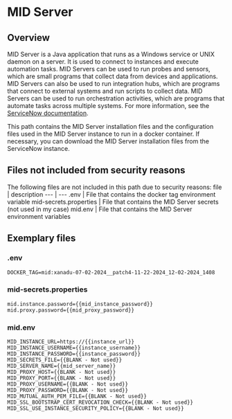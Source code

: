 # MID Server

## Overview

MID Server is a Java application that runs as a Windows service or UNIX daemon on a server. It is used to connect to instances and execute automation tasks. MID Servers can be used to run probes and sensors, which are small programs that collect data from devices and applications. MID Servers can also be used to run integration hubs, which are programs that connect to external systems and run scripts to collect data. MID Servers can be used to run orchestration activities, which are programs that automate tasks across multiple systems. For more information, see the [ServiceNow documentation](https://www.servicenow.com/docs/pt-BR/bundle/washingtondc-servicenow-platform/page/product/mid-server/concept/mid-server-landing.html).

This path contains the MID Server installation files and the configuration files used in the MID Server instance to run in a docker container. If necessary, you can download the MID Server installation files from the ServiceNow instance.

## Files not included from security reasons

The following files are not included in this path due to security reasons:
file | description
--- | ---
.env | File that contains the docker tag environment variable
mid-secrets.properties | File that contains the MID Server secrets (not used in my case)
mid.env | File that contains the MID Server environment variables


## Exemplary files

### .env

```env
DOCKER_TAG=mid:xanadu-07-02-2024__patch4-11-22-2024_12-02-2024_1408
```

### mid-secrets.properties

```properties
mid.instance.password={{mid_instance_password}}
mid.proxy.password={{mid_proxy_password}}
```

### mid.env

```env
MID_INSTANCE_URL=https://{{instance_url}}
MID_INSTANCE_USERNAME={{instance_username}}
MID_INSTANCE_PASSWORD={{instance_password}}
MID_SECRETS_FILE={{BLANK - Not used}}
MID_SERVER_NAME={{mid_server_name}}
MID_PROXY_HOST={{BLANK - Not used}}
MID_PROXY_PORT={{BLANK - Not used}}
MID_PROXY_USERNAME={{BLANK - Not used}}
MID_PROXY_PASSWORD={{BLANK - Not used}}
MID_MUTUAL_AUTH_PEM_FILE={{BLANK - Not used}}
MID_SSL_BOOTSTRAP_CERT_REVOCATION_CHECK={{BLANK - Not used}}
MID_SSL_USE_INSTANCE_SECURITY_POLICY={{BLANK - Not used}}
